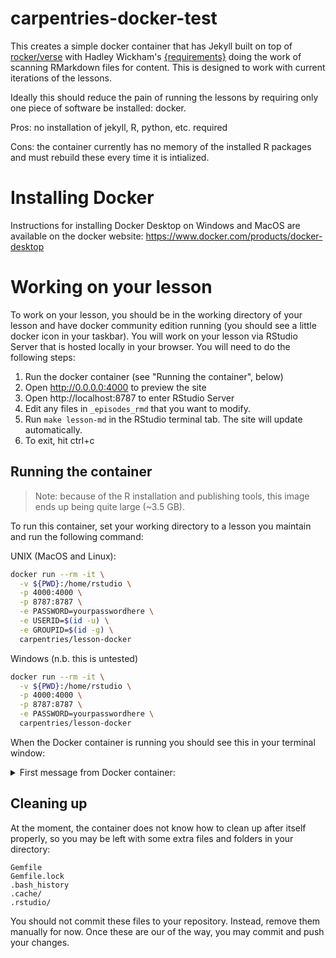 # carpentries-docker-test

This creates a simple docker container that has Jekyll built on top of 
[rocker/verse] with Hadley Wickham's [{requirements}] doing the work of
scanning RMarkdown files for content. This is designed to work with current
iterations of the lessons.

Ideally this should reduce the pain of running the lessons by requiring only
one piece of software be installed: docker.

Pros: no installation of jekyll, R, python, etc. required

Cons: the container currently has no memory of the installed R packages and must
rebuild these every time it is intialized. 

# Installing Docker

Instructions for installing Docker Desktop on Windows and MacOS are available
on the docker website: <https://www.docker.com/products/docker-desktop>

# Working on your lesson

To work on your lesson, you should be in the working directory of your lesson 
and have docker community edition running (you should see a little docker icon
in your taskbar). You will work on your lesson via RStudio Server that is hosted
locally in your browser. You will need to do the following steps:

1. Run the docker container (see "Running the container", below)
2. Open http://0.0.0.0:4000 to preview the site
3. Open http://localhost:8787 to enter RStudio Server
4. Edit any files in `_episodes_rmd` that you want to modify.
5. Run `make lesson-md` in the RStudio terminal tab. The site will update
   automatically.
6. To exit, hit ctrl+c

## Running the container

> Note: because of the R installation and publishing tools, this image ends up 
> being quite large (~3.5 GB).

To run this container, set your working directory to a lesson you maintain and
run the following command:

UNIX (MacOS and Linux):

```sh
docker run --rm -it \
  -v ${PWD}:/home/rstudio \
  -p 4000:4000 \
  -p 8787:8787 \
  -e PASSWORD=yourpasswordhere \
  -e USERID=$(id -u) \
  -e GROUPID=$(id -g) \
  carpentries/lesson-docker
```

Windows (n.b. this is untested)

```sh
docker run --rm -it \
  -v ${PWD}:/home/rstudio \
  -p 4000:4000 \
  -p 8787:8787 \
  -e PASSWORD=yourpasswordhere \
  carpentries/lesson-docker
```

When the Docker container is running you should see this in your terminal window:


<details>

<summary>First message from Docker container:</summary>

```sh


This is the alpha test of The Carpentries Lesson Template docker image.
Please open an issue if you find any problems or have suggestions:
<https://github.com/carpentries/lesson-docker/issues/new>

-----------------------------------------------------------------------------------
 ->> Open RStudio: <http://localhost:8787> <<-
 ->> Preview Site:   <http://0.0.0.0:4000> <<-

 Username: rstudio
 Password: yourpasswordhere

Once you are in RStudio in your browser, edit any of the files in `_episodes_rmd/`
and then run `make lesson-md` in the Terminal tab to render the lessons. The
website will update automatically.
-----------------------------------------------------------------------------------

When you are finished, close the browser windows and use ctrl+c to exit
this session.

[s6-init] making user provided files available at /var/run/s6/etc...exited 0.
[s6-init] ensuring user provided files have correct perms...exited 0.
[fix-attrs.d] applying ownership & permissions fixes...
[fix-attrs.d] done.
[cont-init.d] executing container initialization scripts...
[cont-init.d] add: executing... 
Nothing additional to add
[cont-init.d] add: exited 0.
[cont-init.d] userconf: executing... 
deleting user rstudio
creating new rstudio with UID 1001
useradd: warning: the home directory already exists.
Not copying any file from skel directory into it.
mkdir: cannot create directory ‘/home/rstudio’: File exists
Modifying primary group rstudio
Primary group ID is now custom_group 1001
[cont-init.d] userconf: exited 0.
[cont-init.d] done.
[services.d] starting services
[services.d] done.
Configuration file: /home/rstudio/_config.yml
            Source: /home/rstudio
       Destination: /home/rstudio/_site
 Incremental build: disabled. Enable with --incremental
      Generating... 
                    done in 0.899 seconds.
 Auto-regeneration: enabled for '/home/rstudio'
    Server address: http://0.0.0.0:4000
  Server running... press ctrl-c to stop.
```

</details>

## Cleaning up

At the moment, the container does not know how to clean up after itself properly,
so you may be left with some extra files and folders in your directory:

```
Gemfile
Gemfile.lock
.bash_history
.cache/
.rstudio/
```

You should not commit these files to your repository. Instead, remove them
manually for now. Once these are our of the way, you may commit and push your
changes.

[rocker/verse]: https://www.rocker-project.org/
[{requirements}]: https://github.com/hadley/requirements
